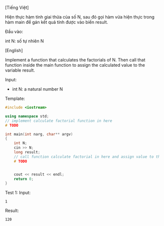 [Tiếng Việt]

Hiện thực hàm tính giai thừa của số N, sau đó gọi hàm vừa hiện thực trong hàm main để gán kết quả tính được vào biến result.

Đầu vào: 

int N: số tự nhiên N



[English]

Implement a function that calculates the factorials of N. Then call that function inside the main function to assign the calculated value to the variable result.

Input: 

- int N: a natural number N


Template:

```cpp
#include <iostream>

using namespace std;
// implement calculate factorial function in here
# TODO

int main(int narg, char** argv)
{
    int N;
    cin >> N;
    long result;
    // call function calculate factorial in here and assign value to the variable result
    # TODO


    cout << result << endl;
    return 0;
}
```

Test 1:
Input:
```
1
```
Result:
```
120
```